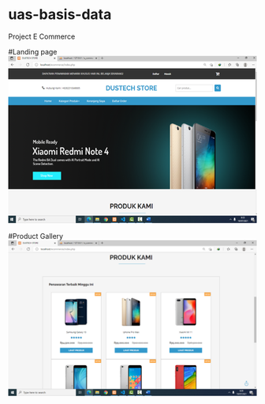 # uas-basis-data
Project E Commerce<br>

#Landing page
<img src="homepage.png" img> 

#Product Gallery
<img src="produk.png" img> 
